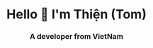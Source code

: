 <h1 align="center">Hello 🥖 I'm Thiện (Tom) </h1>
<h3 align="center">A developer from VietNam</h3>
<br />
<br />

